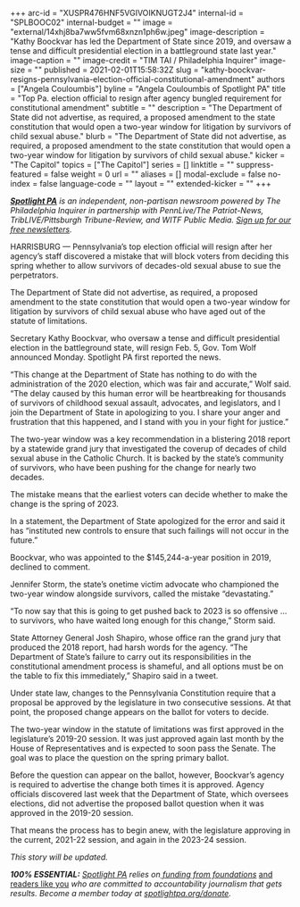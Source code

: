 +++
arc-id = "XUSPR476HNF5VGIVOIKNUGT2J4"
internal-id = "SPLBOOC02"
internal-budget = ""
image = "external/14xhj8ba7ww5fvm68xnzn1ph6w.jpeg"
image-description = "Kathy Boockvar has led the Department of State since 2019, and oversaw a tense and difficult presidential election in a battleground state last year."
image-caption = ""
image-credit = "TIM TAI / Philadelphia Inquirer"
image-size = ""
published = 2021-02-01T15:58:32Z
slug = "kathy-boockvar-resigns-pennsylvania-election-official-constitutional-amendment"
authors = ["Angela Couloumbis"]
byline = "Angela Couloumbis of Spotlight PA"
title = "Top Pa. election official to resign after agency bungled requirement for constitutional amendment"
subtitle = ""
description = "The Department of State did not advertise, as required, a proposed amendment to the state constitution that would open a two-year window for litigation by survivors of child sexual abuse."
blurb = "The Department of State did not advertise, as required, a proposed amendment to the state constitution that would open a two-year window for litigation by survivors of child sexual abuse."
kicker = "The Capitol"
topics = ["The Capitol"]
series = []
linktitle = ""
suppress-featured = false
weight = 0
url = ""
aliases = []
modal-exclude = false
no-index = false
language-code = ""
layout = ""
extended-kicker = ""
+++

<a href="https://www.spotlightpa.org/"><i><b>Spotlight PA</b></i></a><i> is an independent, non-partisan newsroom powered by The Philadelphia Inquirer in partnership with PennLive/The Patriot-News, TribLIVE/Pittsburgh Tribune-Review, and WITF Public Media. </i><a href="https://www.spotlightpa.org/newsletters"><i>Sign up for our free newsletters</i></a><i>.</i>

HARRISBURG — Pennsylvania’s top election official will resign after her agency’s staff discovered a mistake that will block voters from deciding this spring whether to allow survivors of decades-old sexual abuse to sue the perpetrators.

The Department of State did not advertise, as required, a proposed amendment to the state constitution that would open a two-year window for litigation by survivors of child sexual abuse who have aged out of the statute of limitations.

Secretary Kathy Boockvar, who oversaw a tense and difficult presidential election in the battleground state, will resign Feb. 5, Gov. Tom Wolf announced Monday. Spotlight PA first reported the news.

“This change at the Department of State has nothing to do with the administration of the 2020 election, which was fair and accurate,” Wolf said. “The delay caused by this human error will be heartbreaking for thousands of survivors of childhood sexual assault, advocates, and legislators, and I join the Department of State in apologizing to you. I share your anger and frustration that this happened, and I stand with you in your fight for justice.”

The two-year window was a key recommendation in a blistering 2018 report by a statewide grand jury that investigated the coverup of decades of child sexual abuse in the Catholic Church. It is backed by the state’s community of survivors, who have been pushing for the change for nearly two decades.

The mistake means that the earliest voters can decide whether to make the change is the spring of 2023.

<script src="https://www.spotlightpa.org/embed.js" async></script><div data-spl-embed-version="1" data-spl-src="https://www.spotlightpa.org/embeds/newsletter/"></div>

In a statement, the Department of State apologized for the error and said it has “instituted new controls to ensure that such failings will not occur in the future.”

Boockvar, who was appointed to the $145,244-a-year position in 2019, declined to comment. 

Jennifer Storm, the state’s onetime victim advocate who championed the two-year window alongside survivors, called the mistake “devastating.”

“To now say that this is going to get pushed back to 2023 is so offensive ... to survivors, who have waited long enough for this change,” Storm said. 

State Attorney General Josh Shapiro, whose office ran the grand jury that produced the 2018 report, had harsh words for the agency. “The Department of State’s failure to carry out its responsibilities in the constitutional amendment process is shameful, and all options must be on the table to fix this immediately,” Shapiro said in a tweet.

Under state law, changes to the Pennsylvania Constitution require that a proposal be approved by the legislature in two consecutive sessions. At that point, the proposed change appears on the ballot for voters to decide.

The two-year window in the statute of limitations was first approved in the legislature’s 2019-20 session. It was just approved again last month by the House of Representatives and is expected to soon pass the Senate. The goal was to place the question on the spring primary ballot.

Before the question can appear on the ballot, however, Boockvar’s agency is required to advertise the change both times it is approved. Agency officials discovered last week that the Department of State, which oversees elections, did not advertise the proposed ballot question when it was approved in the 2019-20 session.

That means the process has to begin anew, with the legislature approving in the current, 2021-22 session, and again in the 2023-24 session.

<i>This story will be updated.</i>

<i><b>100% ESSENTIAL:</b></i><i> </i><a href="https://www.spotlightpa.org/"><i>Spotlight PA</i></a><i> relies on</i><a href="https://www.spotlightpa.org/support"><i> funding from foundations</i></a><i> </i><a href="https://www.spotlightpa.org/support">and readers like you</a><i> who are committed to accountability journalism that gets results. Become a member today at </i><a href="http://checkout.fundjournalism.org/memberform?org_id=spotlightpa&campaign=701f4000000TVuIAAW"><i>spotlightpa.org/donate</i></a><i>.</i>
